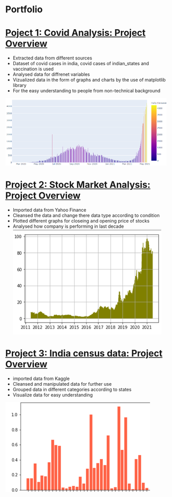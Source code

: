 # Portfolio

# [Poject 1: Covid Analysis: Project Overview](https://github.com/rishabh685/covid-analysis-M-)
- Extracted data from different sources
- Dataset of covid cases in india, covid cases of indian_states and vaccination is used 
- Analysed data for diffrenet variables
- Vizualized data in the form of graphs and charts by the use of matplotlib library
- For the easy understanding to people from non-technical background
 <p><img alt="" src="/IMAGES/Screenshot%20(52).png" /></p>


# [Project 2: Stock Market Analysis: Project Overview](https://github.com/rishabh685/stock-market-analysis)
- Imported data from Yahoo Finance
- Cleansed the data and change there data type according to condition
- Plotted different graphs for closeing and opening price of stocks
- Analysed how company is performing in last decade  
![](/IMAGES/Screenshot%20(55).png)


# [Project 3: India census data: Project Overview](https://github.com/rishabh685/india-census-analysis)
- imported data from Kaggle 
- Cleansed and manipulated data for further use
- Grouped data in different categories according to states
- Visualize data for easy understanding 


![](/IMAGES/Screenshot%20(56).png)
